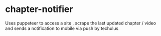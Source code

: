 # chapter-notifier

Uses puppeteer to access a site , scrape the last updated chapter / video and sends a notification to mobile via push by techulus.
